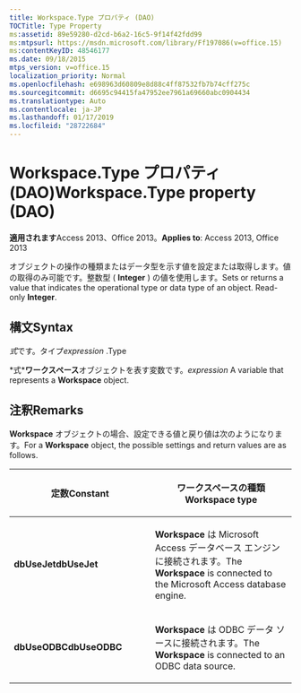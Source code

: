 ```yaml
---
title: Workspace.Type プロパティ (DAO)
TOCTitle: Type Property
ms:assetid: 89e59280-d2cd-b6a2-16c5-9f14f42fdd99
ms:mtpsurl: https://msdn.microsoft.com/library/Ff197086(v=office.15)
ms:contentKeyID: 48546177
ms.date: 09/18/2015
mtps_version: v=office.15
localization_priority: Normal
ms.openlocfilehash: e698963d60809e8d88c4ff87532fb7b74cff275c
ms.sourcegitcommit: d6695c94415fa47952ee7961a69660abc0904434
ms.translationtype: Auto
ms.contentlocale: ja-JP
ms.lasthandoff: 01/17/2019
ms.locfileid: "28722684"
---
```

# <a name="workspacetype-property-dao"></a><span data-ttu-id="d0690-102">Workspace.Type プロパティ (DAO)</span><span class="sxs-lookup"><span data-stu-id="d0690-102">Workspace.Type property (DAO)</span></span>


<span data-ttu-id="d0690-103">**適用されます**Access 2013、Office 2013。</span><span class="sxs-lookup"><span data-stu-id="d0690-103">**Applies to**: Access 2013, Office 2013</span></span>

<span data-ttu-id="d0690-p101">オブジェクトの操作の種類またはデータ型を示す値を設定または取得します。値の取得のみ可能です。整数型 ( **Integer** ) の値を使用します。</span><span class="sxs-lookup"><span data-stu-id="d0690-p101">Sets or returns a value that indicates the operational type or data type of an object. Read-only **Integer**.</span></span>

## <a name="syntax"></a><span data-ttu-id="d0690-106">構文</span><span class="sxs-lookup"><span data-stu-id="d0690-106">Syntax</span></span>

<span data-ttu-id="d0690-107">*式*です。タイプ</span><span class="sxs-lookup"><span data-stu-id="d0690-107">*expression* .Type</span></span>

<span data-ttu-id="d0690-108">\*式\***ワークスペース**オブジェクトを表す変数です。</span><span class="sxs-lookup"><span data-stu-id="d0690-108">*expression* A variable that represents a **Workspace** object.</span></span>

## <a name="remarks"></a><span data-ttu-id="d0690-109">注釈</span><span class="sxs-lookup"><span data-stu-id="d0690-109">Remarks</span></span>

<span data-ttu-id="d0690-110">**Workspace** オブジェクトの場合、設定できる値と戻り値は次のようになります。</span><span class="sxs-lookup"><span data-stu-id="d0690-110">For a **Workspace** object, the possible settings and return values are as follows.</span></span>

<table>
<colgroup>
<col style="width: 50%" />
<col style="width: 50%" />
</colgroup>
<thead>
<tr class="header">
<th><p><span data-ttu-id="d0690-111">定数</span><span class="sxs-lookup"><span data-stu-id="d0690-111">Constant</span></span></p></th>
<th><p><span data-ttu-id="d0690-112">ワークスペースの種類</span><span class="sxs-lookup"><span data-stu-id="d0690-112">Workspace type</span></span></p></th>
</tr>
</thead>
<tbody>
<tr class="odd">
<td><p><span data-ttu-id="d0690-113"><strong>dbUseJet</strong></span><span class="sxs-lookup"><span data-stu-id="d0690-113"><strong>dbUseJet</strong></span></span></p></td>
<td><p><span data-ttu-id="d0690-114"><strong>Workspace</strong> は Microsoft Access データベース エンジンに接続されます。</span><span class="sxs-lookup"><span data-stu-id="d0690-114">The <strong>Workspace</strong> is connected to the Microsoft Access database engine.</span></span></p></td>
</tr>
<tr class="even">
<td><p><span data-ttu-id="d0690-115"><strong>dbUseODBC</strong></span><span class="sxs-lookup"><span data-stu-id="d0690-115"><strong>dbUseODBC</strong></span></span></p></td>
<td><p><span data-ttu-id="d0690-116"><strong>Workspace</strong> は ODBC データ ソースに接続されます。</span><span class="sxs-lookup"><span data-stu-id="d0690-116">The <strong>Workspace</strong> is connected to an ODBC data source.</span></span></p></td>
</tr>
</tbody>
</table>

